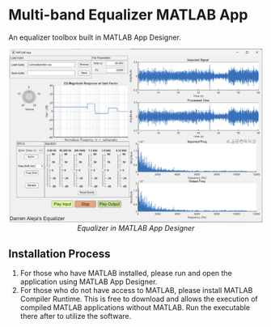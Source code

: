 # Multi-band Equalizer MATLAB App
An equalizer toolbox built in MATLAB App Designer.

<p align="center">
  <img src="images/app_image.png" alt="App Image" width="500">
  <br>
  <em>Equalizer in MATLAB App Designer</em>
</p>

## Installation Process
1. For those who have MATLAB installed, please run and open the application using MATLAB App Designer.
2. For those who do not have access to MATLAB, please install MATLAB Compiler Runtime. This is free to download and allows the execution of compiled MATLAB applications without MATLAB. Run the executable there after to utilize the software.





